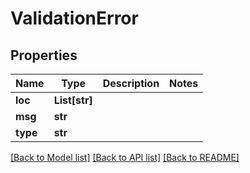# ValidationError

## Properties
Name | Type | Description | Notes
------------ | ------------- | ------------- | -------------
**loc** | **List[str]** |  | 
**msg** | **str** |  | 
**type** | **str** |  | 

[[Back to Model list]](../README.md#documentation-for-models) [[Back to API list]](../README.md#documentation-for-api-endpoints) [[Back to README]](../README.md)


